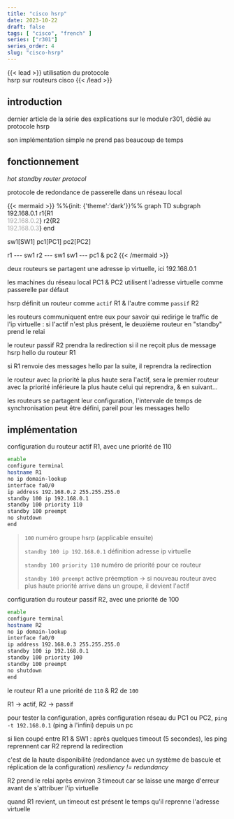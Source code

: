 ```yaml
---
title: "cisco hsrp"
date: 2023-10-22
draft: false
tags: [ "cisco", "french" ]
series: ["r301"]
series_order: 4
slug: "cisco-hsrp"
---
```


<!-- prologue -->

{{< lead >}}
utilisation du protocole  
hsrp sur routeurs cisco
{{< /lead >}}

<!-- article -->

## introduction

dernier article de la série des explications sur le module r301, dédié au protocole hsrp

son implémentation simple ne prend pas beaucoup de temps

## fonctionnement

*hot standby router protocol*

protocole de redondance de passerelle dans un réseau local

{{< mermaid >}}
%%{init: {'theme':'dark'}}%%
graph TD
subgraph 192.168.0.1
r1{R1<br><font color="#a9a9a9">192.168.0.2</font>}
r2{R2<br><font color="#a9a9a9">192.168.0.3</font>}
end

sw1[SW1]
pc1[PC1]
pc2[PC2]

r1 --- sw1
r2 --- sw1
sw1 --- pc1 & pc2
{{< /mermaid >}}

deux routeurs se partagent une adresse ip virtuelle, ici 192.168.0.1

les machines du réseau local PC1 & PC2 utilisent l'adresse virtuelle comme passerelle par défaut

hsrp définit un routeur comme `actif` R1 & l'autre comme `passif` R2

les routeurs communiquent entre eux pour savoir qui redirige le traffic de l'ip virtuelle : si l'actif n'est plus présent, le deuxième routeur en "standby" prend le relai

le routeur passif R2 prendra la redirection si il ne reçoit plus de message hsrp hello du routeur R1 

si R1 renvoie des messages hello par la suite, il reprendra la redirection

le routeur avec la priorité la plus haute sera l'actif, sera le premier routeur avec la priorité inférieure la plus haute celui qui reprendra, & en suivant...

les routeurs se partagent leur configuration, l'intervale de temps de synchronisation peut être défini, pareil pour les messages hello

## implémentation

configuration du routeur actif R1, avec une priorité de 110

```bash {hl_lines=["7-9"]}
enable
configure terminal
hostname R1
no ip domain-lookup
interface fa0/0
ip address 192.168.0.2 255.255.255.0
standby 100 ip 192.168.0.1
standby 100 priority 110
standby 100 preempt
no shutdown
end
```
> `100` numéro groupe hsrp (applicable ensuite)
>
> `standby 100 ip 192.168.0.1` définition adresse ip virtuelle
>
> `standby 100 priority 110` numéro de priorité pour ce routeur
>
> `standby 100 preempt` active préemption -> si nouveau routeur avec plus haute priorité arrive dans un groupe, il devient l'actif

configuration du routeur passif R2, avec une priorité de 100

```bash {hl_lines=["7-9"]}
enable
configure terminal
hostname R2
no ip domain-lookup
interface fa0/0
ip address 192.168.0.3 255.255.255.0
standby 100 ip 192.168.0.1
standby 100 priority 100
standby 100 preempt
no shutdown
end
```

le routeur R1 a une priorité de `110` & R2 de `100`

R1 -> actif, R2 -> passif

pour tester la configuration, après configuration réseau du PC1 ou PC2, `ping -t 192.168.0.1` (ping à l'infini) depuis un pc

si lien coupé entre R1 & SW1 : après quelques timeout (5 secondes), les ping reprennent car R2 reprend la redirection

c'est de la haute disponibilité (redondance avec un système de bascule et réplication de la configuration) *resiliency != redundancy*

R2 prend le relai après environ 3 timeout car se laisse une marge d'erreur avant de s'attribuer l'ip virtuelle

quand R1 revient, un timeout est présent le temps qu'il reprenne l'adresse virtuelle